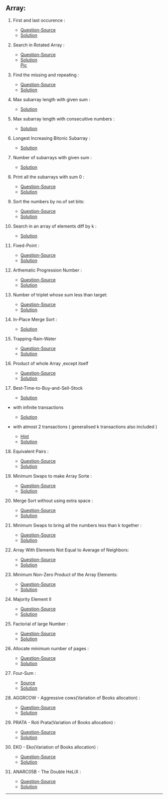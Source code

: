 ## Array:

1. First and last occurence : <br>
    - [Question-Source](https://practice.geeksforgeeks.org/problems/first-and-last-occurrences-of-x3116/1#) <br>
    - [Solution](https://github.com/karthik-siru/practice-simple/blob/main/array/Search_&_Sort/first_and_last.py)<br>

2. Search in Rotated Array : <br>
    - [Question-Source](https://leetcode.com/problems/search-in-rotated-sorted-array/) <br>
    - [Solution](https://github.com/karthik-siru/practice-simple/blob/main/array/Search_&_Sort/searchRotatedArray.py)<br>
   [Pic](https://github.com/karthik-siru/practice-simple/blob/main/array/Search_&_Sort/pivot.png)

3. Find the missing and repeating :<br>
    - [Question-Source](https://practice.geeksforgeeks.org/problems/find-missing-and-repeating2512/1#) <br>
    - [Solution](https://github.com/karthik-siru/practice-simple/blob/main/array/Search_&_Sort/repeat_and_missing.py)<br>

4. Max subarray length with given sum :<br>
    - [Solution](https://github.com/karthik-siru/practice-simple/blob/main/array/Search_&_Sort/maxlengthsubarray.py)<br>

5. Max subarray length with consecuitive numbers :<br>
    - [Solution](https://github.com/karthik-siru/practice-simple/blob/main/array/Search_&_Sort/maxconsecutivesubarray.py)<br>

6. Longest Increasing Bitonic Subarray :<br>
    - [Solution](https://github.com/karthik-siru/practice-simple/blob/main/array/longestbitonicsubarray.py)<br>

7. Number of subarrays with given sum :<br>
    - [Solution](https://github.com/karthik-siru/practice-simple/blob/main/array/numberofsubarray.py)<br>

8. Print all the subarrays with sum 0 :<br>
    - [Question-Source](https://practice.geeksforgeeks.org/problems/zero-sum-subarrays1825/1#)<br>
    - [Solution](https://github.com/karthik-siru/practice-simple/blob/main/array/Search_&_Sort/printSubarray.py)<br>

9. Sort the numbers by no.of set bits:<br>
    - [Question-Source](https://practice.geeksforgeeks.org/problems/sort-by-set-bit-count1153/1#)<br>
    - [Solution](https://github.com/karthik-siru/practice-simple/blob/main/array/Search_&_Sort/sortbysetbits.py)<br>

10. Search in an array of elements diff by k :<br>
     - [Solution](https://github.com/karthik-siru/practice-simple/blob/main/array/Search_&_Sort/diffbyk.py)<br>

11. Fixed-Point :<br>
     - [Question-Source](https://binarysearch.com/problems/Fixed-Point)<br>
     - [Solution](https://github.com/karthik-siru/practice-simple/blob/main/array/Search_&_Sort/fixedpoint.py)<br>

12. Arthematic Progression Number :<br>
     - [Question-Source](https://practice.geeksforgeeks.org/problems/arithmetic-number2815/1#)<br>
     - [Solution](https://github.com/karthik-siru/practice-simple/blob/main/array/Search_&_Sort/missingarthematic.py)<br>

13. Number of triplet whose sum less than target:<br>
     - [Question-Source](https://practice.geeksforgeeks.org/problems/count-triplets-with-sum-smaller-than-x5549/1#)<br>
     - [Solution](https://github.com/karthik-siru/practice-simple/blob/main/array/Search_&_Sort/tripletsum.py)<br>

14. In-Place Merge Sort :<br>
     - [Solution](https://github.com/karthik-siru/practice-simple/blob/main/array/Search_&_Sort/mergesort.py)<br>

15. Trapping-Rain-Water
     - [Question-Source](https://binarysearch.com/problems/Rain-Catcher)<br>
     - [Solution](https://github.com/karthik-siru/practice-simple/blob/main/array/rain_trap.py)<br>

16. Product of whole Array ,except itself
     - [Question-Source](https://practice.geeksforgeeks.org/problems/product-array-puzzle4525/1#)<br>
     - [Solution](https://github.com/karthik-siru/practice-simple/blob/main/array/productarray.py)<br>

17. Best-Time-to-Buy-and-Sell-Stock
     - [Solution](https://github.com/karthik-siru/practice-simple/blob/main/array/buy_and_sell_stocks.py)

  * with infinite transactions

      - [Solution](https://github.com/karthik-siru/practice-simple/blob/main/buy_and_sell_stocks_infinite.py)<br>

   * with atmost 2 transactions ( generalised k transactions also included )

      - [Hint](<https://leetcode.com/problems/best-time-to-buy-and-sell-stock-iii/discuss/802372/Python-O(n)-by-DP-w-Visualization>)
      - [Solution](https://github.com/karthik-siru/practice-simple/blob/main/DP/buy_and_sell_stocks_atmost_2.py)<br>

18. Equivalent Pairs :
     - [Question-Source](https://binarysearch.com/problems/Equivalent-Pairs)<br>
     - [Solution](https://github.com/karthik-siru/practice-simple/blob/main/array/equipairs.py)<br>

19. Minimum Swaps to make Array Sorte :
     - [Question-Source](https://practice.geeksforgeeks.org/problems/minimum-swaps/1#)<br>
     - [Solution](https://github.com/karthik-siru/practice-simple/blob/main/array/minswaps.py)<br>

20. Merge Sort without using extra space :
     - [Question-Source](https://practice.geeksforgeeks.org/problems/merge-two-sorted-arrays5135/1#)<br>
     - [Solution](https://github.com/karthik-siru/practice-simple/blob/main/array/Search_&_Sort/mergesortnospace.py)<br>

21. Minimum Swaps to bring all the numbers less than k together :
     - [Question-Source](https://practice.geeksforgeeks.org/problems/minimum-swaps-required-to-bring-all-elements-less-than-or-equal-to-k-together4847/1#)<br>
     - [Solution](https://github.com/karthik-siru/practice-simple/blob/main/array/minswapskbind.py)<br>

22. Array With Elements Not Equal to Average of Neighbors:
     - [Question-Source](https://leetcode.com/contest/weekly-contest-254/problems/array-with-elements-not-equal-to-average-of-neighbors/)<br>
     - [Solution](https://github.com/karthik-siru/practice-simple/blob/main/array/noavgguy.py)<br>

23. Minimum Non-Zero Product of the Array Elements:
     - [Question-Source](https://leetcode.com/contest/weekly-contest-254/problems/minimum-non-zero-product-of-the-array-elements/)<br>
     - [Solution](https://github.com/karthik-siru/practice-simple/blob/main/array/minproduct.py)<br>

24.  Majority Element II
     - [Question-Source](https://leetcode.com/problems/majority-element-ii/)<br>
     - [Solution](https://github.com/karthik-siru/practice-simple/blob/main/array/majorityele.py)<br>

25. Factorial of large Number :
     - [Question-Source](https://practice.geeksforgeeks.org/problems/factorials-of-large-numbers2508/1#)<br>
     - [Solution](https://github.com/karthik-siru/practice-simple/blob/main/array/factorialxxl.py)<br>

26. Allocate minimum number of pages  :
     - [Question-Source](https://practice.geeksforgeeks.org/problems/allocate-minimum-number-of-pages0937/1#)<br>
     - [Solution](https://github.com/karthik-siru/practice-simple/blob/main/array/Search_&_Sort/bookallocation.py)<br>

27. Four-Sum  :
     - [Source](https://www.techiedelight.com/4-sum-problem/)<br>
     - [Solution](https://github.com/karthik-siru/practice-simple/blob/main/array/foursum.py)<br>

28. AGGRCOW - Aggressive cows(Variation of Books allocation)  :
     - [Question-Source](https://www.spoj.com/problems/AGGRCOW/)<br>
     - [Solution](https://github.com/karthik-siru/practice-simple/blob/main/array/Search_&_Sort/aggcows.py)<br>

29. PRATA - Roti Prata(Variation of Books allocation)  :
     - [Question-Source](https://www.spoj.com/problems/EKO/)<br>
     - [Solution](https://github.com/karthik-siru/practice-simple/blob/main/array/Search_&_Sort/eko.py)<br>

30. EKO - Eko(Variation of Books allocation)  :
     - [Question-Source](https://www.spoj.com/problems/PRATA/)<br>
     - [Solution](https://github.com/karthik-siru/practice-simple/blob/main/array/Search_&_Sort/rotiprata.py)<br>

31. ANARC05B - The Double HeLiX  :
     - [Question-Source](https://www.spoj.com/problems/ANARC05B/)<br>
     - [Solution](https://github.com/karthik-siru/practice-simple/blob/main/array/Search_&_Sort/doublehelix.py)<br>
---